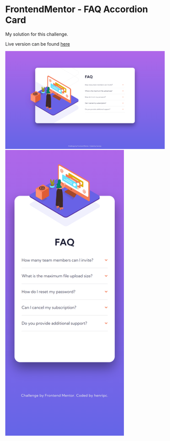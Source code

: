 # FrontendMentor - FAQ Accordion Card

My solution for this challenge.

Live version can be found [here](https://henripc.github.io/frontendmentor-challenges/faq-accordion-card/index.html)

<img src="./img/desktop-preview.png" width="1440">
<img src="./img/mobile-preview.png" width="375">